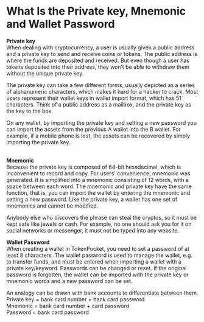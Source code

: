 # What Is the Private key, Mnemonic and Wallet Password

**Private key**\
When dealing with cryptocurrency, a user is usually given a public address and a private key to send and receive coins or tokens. The public address is where the funds are deposited and received. But even though a user has tokens deposited into their address, they won’t be able to withdraw them without the unique private key.

The private key can take a few different forms, usually depicted as a series of alphanumeric characters, which makes it hard for a hacker to crack. Most users represent their wallet keys in wallet import format, which has 51 characters. Think of a public address as a mailbox, and the private key as the key to the box.

On any wallet, by importing the private key and setting a new password you can import the assets from the previous A wallet into the B wallet. For example, if a mobile phone is lost, the assets can be recovered by simply importing the private key.

\
**Mnemonic**	\
Because the private key is composed of 64-bit hexadecimal, which is inconvenient to record and copy. For users' convenience, mnemonic was generated. It is simplified into a mnemonic consisting of 12 words, with a space between each word. The mnemonic and private key have the same function, that is, you can import the wallet by entering the mnemonic and setting a new password. Like the private key, a wallet has one set of mnemonics and cannot be modified.

Anybody else who discovers the phrase can steal the cryptos, so it must be kept safe like jewels or cash. For example, no one should ask you for it on social networks or messenger, it must not be typed into any website.



**Wallet Password**\
When creating a wallet in TokenPocket, you need to set a password of at least 8 characters. The wallet password is used to manage the wallet, e.g. to transfer funds, and must be entered when importing a wallet with a private key/keyword. Passwords can be changed or reset. If the original password is forgotten, the wallet can be imported with the private key or mnemonic words and a new password can be set.

An analogy can be drawn with bank accounts to differentiate between them.\
Private key = bank card number + bank card password\
Mnemonic = bank card number + card password\
Password = bank card password

